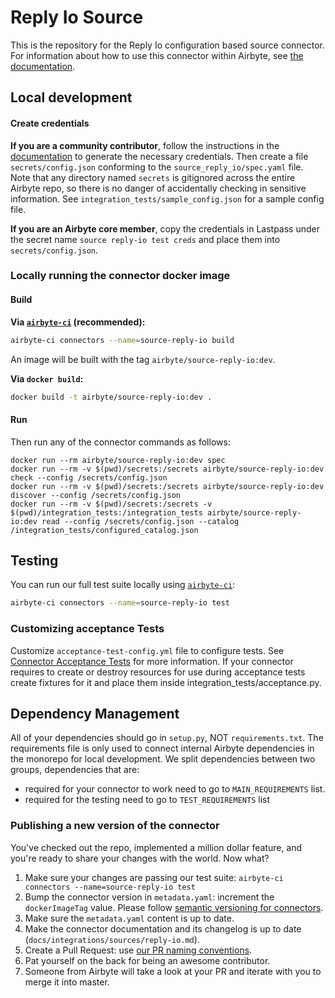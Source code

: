 # Reply Io Source

This is the repository for the Reply Io configuration based source connector. For information about
how to use this connector within Airbyte, see
[the documentation](https://docs.airbyte.io/integrations/sources/reply-io).

## Local development

#### Create credentials

**If you are a community contributor**, follow the instructions in the
[documentation](https://docs.airbyte.io/integrations/sources/reply-io) to generate the necessary
credentials. Then create a file `secrets/config.json` conforming to the `source_reply_io/spec.yaml`
file. Note that any directory named `secrets` is gitignored across the entire Airbyte repo, so there
is no danger of accidentally checking in sensitive information. See
`integration_tests/sample_config.json` for a sample config file.

**If you are an Airbyte core member**, copy the credentials in Lastpass under the secret name
`source reply-io test creds` and place them into `secrets/config.json`.

### Locally running the connector docker image

#### Build

**Via
[`airbyte-ci`](https://github.com/airbytehq/airbyte/blob/master/airbyte-ci/connectors/pipelines/README.md)
(recommended):**

```bash
airbyte-ci connectors --name=source-reply-io build
```

An image will be built with the tag `airbyte/source-reply-io:dev`.

**Via `docker build`:**

```bash
docker build -t airbyte/source-reply-io:dev .
```

#### Run

Then run any of the connector commands as follows:

```
docker run --rm airbyte/source-reply-io:dev spec
docker run --rm -v $(pwd)/secrets:/secrets airbyte/source-reply-io:dev check --config /secrets/config.json
docker run --rm -v $(pwd)/secrets:/secrets airbyte/source-reply-io:dev discover --config /secrets/config.json
docker run --rm -v $(pwd)/secrets:/secrets -v $(pwd)/integration_tests:/integration_tests airbyte/source-reply-io:dev read --config /secrets/config.json --catalog /integration_tests/configured_catalog.json
```

## Testing

You can run our full test suite locally using
[`airbyte-ci`](https://github.com/airbytehq/airbyte/blob/master/airbyte-ci/connectors/pipelines/README.md):

```bash
airbyte-ci connectors --name=source-reply-io test
```

### Customizing acceptance Tests

Customize `acceptance-test-config.yml` file to configure tests. See
[Connector Acceptance Tests](https://docs.airbyte.com/connector-development/testing-connectors/connector-acceptance-tests-reference)
for more information. If your connector requires to create or destroy resources for use during
acceptance tests create fixtures for it and place them inside integration_tests/acceptance.py.

## Dependency Management

All of your dependencies should go in `setup.py`, NOT `requirements.txt`. The requirements file is
only used to connect internal Airbyte dependencies in the monorepo for local development. We split
dependencies between two groups, dependencies that are:

- required for your connector to work need to go to `MAIN_REQUIREMENTS` list.
- required for the testing need to go to `TEST_REQUIREMENTS` list

### Publishing a new version of the connector

You've checked out the repo, implemented a million dollar feature, and you're ready to share your
changes with the world. Now what?

1. Make sure your changes are passing our test suite:
   `airbyte-ci connectors --name=source-reply-io test`
2. Bump the connector version in `metadata.yaml`: increment the `dockerImageTag` value. Please
   follow
   [semantic versioning for connectors](https://docs.airbyte.com/contributing-to-airbyte/resources/pull-requests-handbook/#semantic-versioning-for-connectors).
3. Make sure the `metadata.yaml` content is up to date.
4. Make the connector documentation and its changelog is up to date
   (`docs/integrations/sources/reply-io.md`).
5. Create a Pull Request: use
   [our PR naming conventions](https://docs.airbyte.com/contributing-to-airbyte/resources/pull-requests-handbook/#pull-request-title-convention).
6. Pat yourself on the back for being an awesome contributor.
7. Someone from Airbyte will take a look at your PR and iterate with you to merge it into master.

